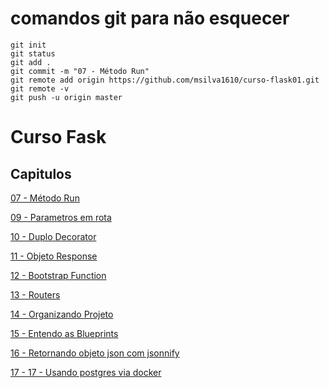 # comandos git para não esquecer

```
git init
git status
git add . 
git commit -m "07 - Método Run"
git remote add origin https://github.com/msilva1610/curso-flask01.git
git remote -v
git push -u origin master
```

# Curso Fask

## Capitulos 

[07 - Método Run](../../tree/76dae6930b4033baf32c839eee4215a4df71e9ae)

[09 - Parametros em rota](../../tree/3105f133026b05cb716f66eead905fa0e3dd0df6)

[10 - Duplo Decorator](../../tree/dbe9fd53cc1b543df572a27489697630eb39c9fa)

[11 - Objeto Response](../../tree/49444a98098ae780df1e39760c02e5a02e82ff13)

[12 - Bootstrap Function](../../tree/4db456c69eaef9e2e7134533e8e58eaf3051a3a1)

[13 - Routers](../../tree/2ed77bd940e4d9133c91a2197228980aef3a8932)

[14 - Organizando Projeto](../../tree/6c1c99641d5772c45f108828bf06899968cac146)

[15 - Entendo as Blueprints](../../tree/a764b7ef50c84402a9f7ee4adb7122c64fd0bfbf)

[16 - Retornando objeto json com jsonnify](../../tree/4c35cdf07b173402b1c17b2c1582101a04e6ecef)

[17 - 17 - Usando postgres via docker](../../tree/c96794bee696c09d85e5f911a792d238adf85595)
